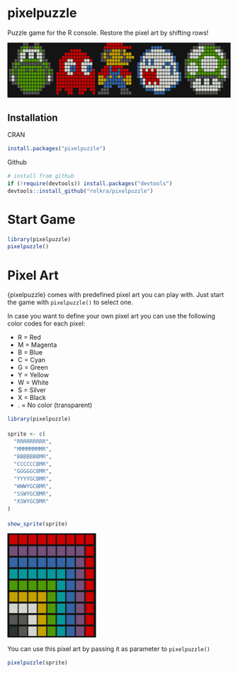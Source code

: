 # pixelpuzzle

Puzzle game for the R console. Restore the pixel art by shifting rows!

<img src="man/figures/pixelpuzzle-allstars.png" alt="example pixel art" width="800">

## Installation

CRAN

```r
install.packages("pixelpuzzle")
```

Github

```r
# install from github
if (!require(devtools)) install.packages("devtools")
devtools::install_github("rolkra/pixelpuzzle")
```

# Start Game

```r
library(pixelpuzzle)
pixelpuzzle()
```

# Pixel Art

{pixelpuzzle} comes with predefined pixel art you can play with. Just start the game with `pixelpuzzle()` to select one.

In case you want to define your own pixel art you can use the following color codes for each pixel:

* R = Red
* M = Magenta
* B = Blue
* C = Cyan
* G = Green
* Y = Yellow
* W = White
* S = Silver
* X = Black
* . = No color (transparent)

```r
library(pixelpuzzle)

sprite <- c(
  "RRRRRRRRR",
  "MMMMMMMMR",
  "BBBBBBBMR",
  "CCCCCCBMR",
  "GGGGGCBMR",
  "YYYYGCBMR",
  "WWWYGCBMR",
  "SSWYGCBMR",
  "XSWYGCBMR"
)

show_sprite(sprite)
```

<img src="man/figures/pixelpuzzle-defsprite.png" alt="define pixel art" width="200">

You can use this pixel art by passing it as parameter to `pixelpuzzle()`

```r
pixelpuzzle(sprite)
```
